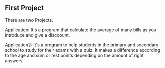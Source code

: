 ## First Project

There are two Projects. 


Application: It's a program that calculate the average of many bills as you introduce and give a disccount. 

Application2: It's a program to help students in the primary and secondary school to study for their exams with a quiz. It makes a difference according to the age and sum or rest points depending on the amount of right answers. 
